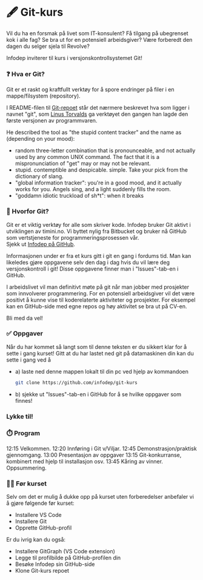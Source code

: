 # 🖋️ Git-kurs

Vil du ha en forsmak på livet som IT-konsulent? Få tilgang på ubegrenset kok i alle fag? Se bra ut for en potensiell arbeidsgiver? Være forberedt den dagen du selger sjela til Revolve? 

Infodep inviterer til kurs i versjonskontrollsystemet Git!

### ❓ Hva er Git?

Git er et raskt og kraftfullt verktøy for å spore endringer på filer i en mappe/filsystem (repository). 

I README-filen til [Git-repoet](https://github.com/git/git) står det nærmere beskrevet hva som ligger i navnet "git", som [Linus Torvalds](https://no.wikipedia.org/wiki/Linus_Torvalds) ga verktøyet den gangen han lagde den første versjonen av programmvaren. 

He described the tool as "the stupid content tracker" and the name as (depending on your mood):  

- random three-letter combination that is pronounceable, and not actually used by any common UNIX command. The fact that it is a mispronunciation of "get" may or may not be relevant.  
- stupid. contemptible and despicable. simple. Take your pick from the dictionary of slang.  
- "global information tracker": you're in a good mood, and it actually works for you. Angels sing, and a light suddenly fills the room.  
- "goddamn idiotic truckload of sh*t": when it breaks

### 🤔 Hvorfor Git?

Git er et viktig verktøy for alle som skriver kode. Infodep bruker Git aktivt i utviklingen av timini.no. Vi byttet nylig fra Bitbucket og bruker nå GitHub som vertstjeneste for programmeringsprosessen vår.   
Sjekk ut [Infodep på GitHub](https://github.com/infodep).

Informasjonen under er fra et kurs gitt i git en gang i fordums tid. Man kan likeledes gjøre oppgavene selv den dag i dag hvis du vil lære deg versjonskontroll i git! Disse oppgavene finner man i "Issues"-tab-en i GitHub. 

I arbeidslivet vil man definitivt møte på git når man jobber med prosjekter som innvolverer programmering. For en potensiell arbeidsgiver vil det være positivt å kunne vise til koderelaterte aktiviteter og prosjekter. For eksempel kan en GitHub-side med egne repos og høy aktivitet se bra ut på CV-en.

Bli med da vel!

### ✅ Oppgaver

Når du har kommet så langt som til denne teksten er du sikkert klar for å sette i gang kurset! Gitt at du har lastet ned git på datamaskinen din kan du sette i gang ved å 
 - a) laste ned denne mappen lokalt til din pc ved hjelp av kommandoen 
    ```sh
    git clone https://github.com/infodep/git-kurs 
    ```
 - b) sjekke ut "Issues"-tab-en i GitHub for å se hvilke oppgaver som finnes! 


### Lykke til! 

### ⏱️ Program

12:15 Velkommen.
12:20 Innføring i Git v/Viljar.
12:45 Demonstrasjon/praktisk gjennomgang.
13:00 Presentasjon av oppgaver
13:15 Git-konkurranse, kombinert med hjelp til installasjon osv.
13:45 Kåring av vinner. Oppsummering.

### 🧑‍💻 Før kurset

Selv om det er mulig å dukke opp på kurset uten forberedelser anbefaler vi å gjøre følgende før kurset:
- Installere VS Code
- Installere Git
- Opprette GitHub-profil

Er du ivrig kan du også:
- Installere GitGraph (VS Code extension)
- Legge til profilbilde på GitHub-profilen din
- Besøke Infodep sin GitHub-side
- Klone Git-kurs repoet
